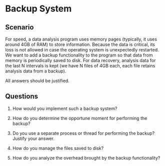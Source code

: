 # Backup System

## Scenario

For speed, a data analysis program uses memory pages (typically, it uses around 4GB of RAM) to store information.
Because the data is critical, its loss is not allowed in case the operating system is unexpectedly restarted.
We want to add a backup functionality to the program so that data from memory is periodically saved to disk.
For data recovery, analysis data for the last N intervals is kept (we have N files of 4GB each, each file retains analysis data from a backup).

All answers should be justified.

## Questions

1. How would you implement such a backup system?

1. How do you determine the opportune moment for performing the backup?

1. Do you use a separate process or thread for performing the backup?
Justify your answer.

1. How do you manage the files saved to disk?

1. How do you analyze the overhead brought by the backup functionality?
